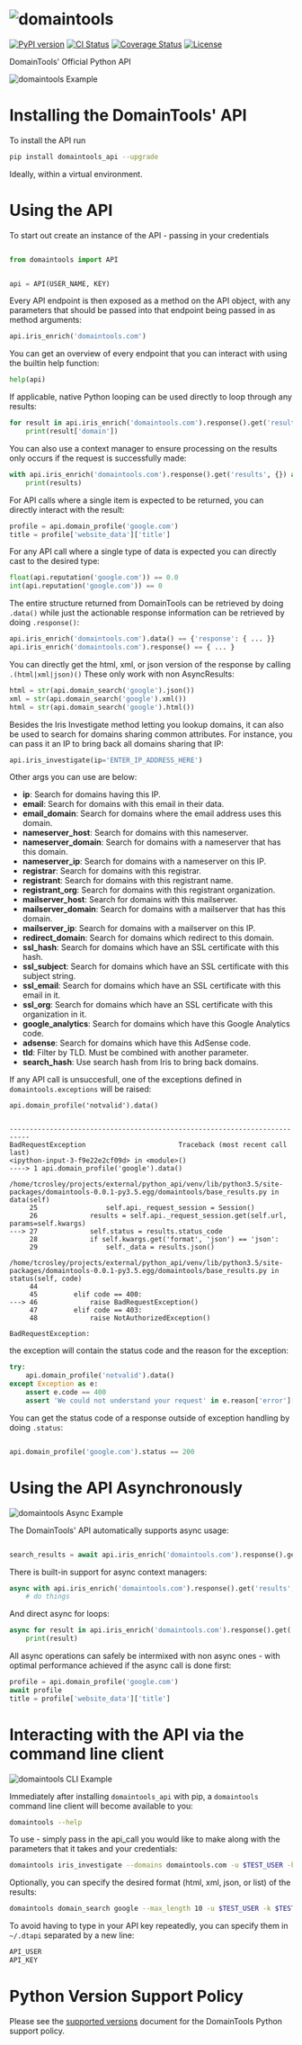 ![domaintools](https://github.com/DomainTools/python_api/raw/main/artwork/logo.png)
===================

[![PyPI version](https://badge.fury.io/py/domaintools_api.svg)](http://badge.fury.io/py/domaintools_api)
[![CI Status](https://github.com/domaintools/python_api/workflows/Tests/badge.svg)](https://github.com/domaintools/python_api/actions)
[![Coverage Status](https://coveralls.io/repos/github/DomainTools/python_api/badge.svg?branch=main)](https://coveralls.io/github/DomainTools/python_api?branch=main)
[![License](https://img.shields.io/github/license/mashape/apistatus.svg)](https://pypi.python.org/pypi/domaintools_api/)

DomainTools' Official Python API

![domaintools Example](https://github.com/DomainTools/python_api/raw/main/artwork/example.gif)


Installing the DomainTools' API
===================

To install the API run

```bash
pip install domaintools_api --upgrade
```

Ideally, within a virtual environment.


Using the API
===================

To start out create an instance of the API - passing in your credentials

```python

from domaintools import API


api = API(USER_NAME, KEY)
```

Every API endpoint is then exposed as a method on the API object, with any parameters that should be passed into that endpoint
being passed in as method arguments:

```python
api.iris_enrich('domaintools.com')
```

You can get an overview of every endpoint that you can interact with using the builtin help function:

```python
help(api)
```

If applicable, native Python looping can be used directly to loop through any results:

```python
for result in api.iris_enrich('domaintools.com').response().get('results', {}):
    print(result['domain'])
```

You can also use a context manager to ensure processing on the results only occurs if the request is successfully made:

```python
with api.iris_enrich('domaintools.com').response().get('results', {}) as results:
    print(results)
```

For API calls where a single item is expected to be returned, you can directly interact with the result:

```python
profile = api.domain_profile('google.com')
title = profile['website_data']['title']
```


For any API call where a single type of data is expected you can directly cast to the desired type:

```python
float(api.reputation('google.com')) == 0.0
int(api.reputation('google.com')) == 0
```

The entire structure returned from DomainTools can be retrieved by doing `.data()` while just the actionable response information
can be retrieved by doing `.response()`:

```python
api.iris_enrich('domaintools.com').data() == {'response': { ... }}
api.iris_enrich('domaintools.com').response() == { ... }
```

You can directly get the html, xml, or json version of the response by calling `.(html|xml|json)()` These only work with non AsyncResults:
```python
html = str(api.domain_search('google').json())
xml = str(api.domain_search('google').xml())
html = str(api.domain_search('google').html())
```

Besides the Iris Investigate method letting you lookup domains, it can also be used to search for domains sharing common attributes. For instance, you can pass it an IP to bring back all domains sharing that IP:

```python
api.iris_investigate(ip='ENTER_IP_ADDRESS_HERE')
```

Other args you can use are below:
- **ip**: Search for domains having this IP.
- **email**: Search for domains with this email in their data.
- **email_domain**: Search for domains where the email address uses this domain.
- **nameserver_host**: Search for domains with this nameserver.
- **nameserver_domain**: Search for domains with a nameserver that has this domain.
- **nameserver_ip**: Search for domains with a nameserver on this IP.
- **registrar**: Search for domains with this registrar.
- **registrant**: Search for domains with this registrant name.
- **registrant_org**: Search for domains with this registrant organization.
- **mailserver_host**: Search for domains with this mailserver.
- **mailserver_domain**: Search for domains with a mailserver that has this domain.
- **mailserver_ip**: Search for domains with a mailserver on this IP.
- **redirect_domain**: Search for domains which redirect to this domain.
- **ssl_hash**: Search for domains which have an SSL certificate with this hash.
- **ssl_subject**: Search for domains which have an SSL certificate with this subject string.
- **ssl_email**: Search for domains which have an SSL certificate with this email in it.
- **ssl_org**: Search for domains which have an SSL certificate with this organization in it.
- **google_analytics**: Search for domains which have this Google Analytics code.
- **adsense**: Search for domains which have this AdSense code.
- **tld**: Filter by TLD. Must be combined with another parameter.
- **search_hash**: Use search hash from Iris to bring back domains.

If any API call is unsuccesfull, one of the exceptions defined in `domaintools.exceptions` will be raised:

```python-traceback
api.domain_profile('notvalid').data()


---------------------------------------------------------------------------
BadRequestException                       Traceback (most recent call last)
<ipython-input-3-f9e22e2cf09d> in <module>()
----> 1 api.domain_profile('google').data()

/home/tcrosley/projects/external/python_api/venv/lib/python3.5/site-packages/domaintools-0.0.1-py3.5.egg/domaintools/base_results.py in data(self)
     25                 self.api._request_session = Session()
     26             results = self.api._request_session.get(self.url, params=self.kwargs)
---> 27             self.status = results.status_code
     28             if self.kwargs.get('format', 'json') == 'json':
     29                 self._data = results.json()

/home/tcrosley/projects/external/python_api/venv/lib/python3.5/site-packages/domaintools-0.0.1-py3.5.egg/domaintools/base_results.py in status(self, code)
     44
     45         elif code == 400:
---> 46             raise BadRequestException()
     47         elif code == 403:
     48             raise NotAuthorizedException()

BadRequestException:

```

the exception will contain the status code and the reason for the exception:

```python
try:
    api.domain_profile('notvalid').data()
except Exception as e:
    assert e.code == 400
    assert 'We could not understand your request' in e.reason['error']['message']
```

You can get the status code of a response outside of exception handling by doing `.status`:

```python

api.domain_profile('google.com').status == 200
```

Using the API Asynchronously
===================

![domaintools Async Example](https://github.com/DomainTools/python_api/raw/main/artwork/example_async.gif)

The DomainTools' API automatically supports async usage:

```python

search_results = await api.iris_enrich('domaintools.com').response().get('results', {})
```

There is built-in support for async context managers:

```python
async with api.iris_enrich('domaintools.com').response().get('results', {}) as search_results:
    # do things
```

And direct async for loops:

```python
async for result in api.iris_enrich('domaintools.com').response().get('results', {}):
    print(result)
```

All async operations can safely be intermixed with non async ones - with optimal performance achieved if the async call is done first:
```python
profile = api.domain_profile('google.com')
await profile
title = profile['website_data']['title']
```

Interacting with the API via the command line client
===================

![domaintools CLI Example](https://github.com/DomainTools/python_api/raw/main/artwork/example_cli.gif)

Immediately after installing `domaintools_api` with pip, a `domaintools` command line client will become available to you:

```bash
domaintools --help
```

To use - simply pass in the api_call you would like to make along with the parameters that it takes and your credentials:

```bash
domaintools iris_investigate --domains domaintools.com -u $TEST_USER -k $TEST_KEY
```

Optionally, you can specify the desired format (html, xml, json, or list) of the results:

```bash
domaintools domain_search google --max_length 10 -u $TEST_USER -k $TEST_KEY -f html
```

To avoid having to type in your API key repeatedly, you can specify them in `~/.dtapi` separated by a new line:

```bash
API_USER
API_KEY
```

Python Version Support Policy
===================

Please see the [supported versions](https://github.com/DomainTools/python_api/raw/main/PYTHON_SUPPORT.md) document 
for the DomainTools Python support policy.
